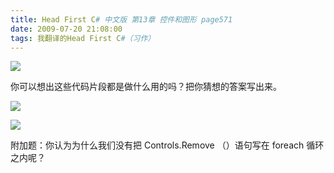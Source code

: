 ```yaml
---
title: Head First C# 中文版 第13章 控件和图形 page571
date: 2009-07-20 21:08:00
tags: 我翻译的Head First C#（习作）
---
```

![](https://p-blog.csdn.net/images/p_blog_csdn_net/cuipengfei1/EntryImages/20090720/2009-07-20_20-40-49.jpg)

你可以想出这些代码片段都是做什么用的吗？把你猜想的答案写出来。

  

![](https://p-blog.csdn.net/images/p_blog_csdn_net/cuipengfei1/EntryImages/20090720/2009-07-20_21-01-03.jpg)

![](https://p-blog.csdn.net/images/p_blog_csdn_net/cuipengfei1/EntryImages/20090720/2009-07-20_21-02-05.jpg)

附加题：你认为为什么我们没有把  Controls.Remove  （）语句写在  foreach  循环之内呢？



